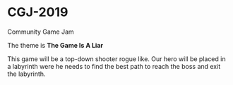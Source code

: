 # CGJ-2019
Community Game Jam

The theme is **The Game Is A Liar**

This game will be a top-down shooter rogue like. Our hero will be placed in a labyrinth were he needs to find the best path to reach the boss and exit the labyrinth.
